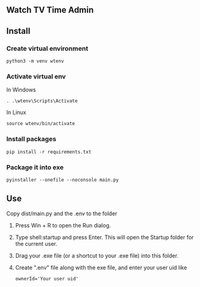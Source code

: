 ## Watch TV Time Admin

## Install

### Create virtual environment

`python3 -m venv wtenv`

### Activate virtual env

In Windows

`. .\wtenv\Scripts\Activate`

In Linux

`source wtenv/bin/activate`

### Install packages

`pip install -r requirements.txt`

### Package it into exe

`pyinstaller --onefile --noconsole main.py`

## Use

Copy dist/main.py and the .env to the folder

1. Press Win + R to open the Run dialog.
2. Type shell:startup and press Enter. This will open the Startup folder for the current user.
3. Drag your .exe file (or a shortcut to your .exe file) into this folder.
4. Create ".env" file along with the exe file, and enter your user uid like

   `ownerId='Your user uid'`
